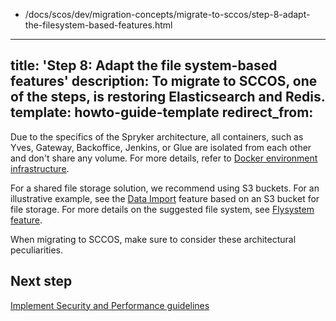   - /docs/scos/dev/migration-concepts/migrate-to-sccos/step-8-adapt-the-filesystem-based-features.html
---
title: 'Step 8: Adapt the file system-based features'
description: To migrate to SCCOS, one of the steps, is restoring Elasticsearch and Redis.
template: howto-guide-template
redirect_from:
---

Due to the specifics of the Spryker architecture, all containers, such as Yves, Gateway, Backoffice, Jenkins, or Glue are isolated from each other and don't share any volume. For more details, refer to [Docker environment infrastructure](/docs/scos/dev/the-docker-sdk/{{site.version}}/docker-environment-infrastructure.html). 

For a shared file storage solution, we recommend using S3 buckets. For an illustrative example, see the [Data Import](/docs/ca/dev/configure-data-import-from-an-s3-bucket.html#configure-a-csvreader-based-on-flysystem) feature based on an S3 bucket for file storage. 
For more details on the suggested file system, see [Flysystem feature](/docs/scos/dev/back-end-development/data-manipulation/data-ingestion/structural-preparations/flysystem.html).

When migrating to SCCOS, make sure to consider these architectural peculiarities.

## Next step

[Implement Security and Performance guidelines](/docs/scos/dev/migration-concepts/migrate-to-sccos/step-9-implement-security-and-performance-guidelines.html)
